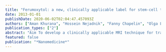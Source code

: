 ```yaml
---
title: "Ferumoxytol: a new, clinically applicable label for stem-cell tracking in arthritic joints with MRI"
date: 2013-01-01
publishDate: 2020-06-02T02:04:47.457093Z
authors: ["Aman Khurana", "Hossein Nejadnik", "Fanny Chapelin", "Olga Lenkov", "Rakhee Gawande", "Sungmin Lee", "Sandeep N Gupta", "Nooshin Aflakian", "Nikita Derugin", "Solomon Messing", " others"]
publication_types: ["2"]
abstract: "Aim To develop a clinically applicable MRI technique for tracking stem cells in matrix-associated stem-cell implants, using the US FDA-approved iron supplement ferumoxytol.  Materials & methods Ferumoxytol-labeling of adipose-derived stem cells (ADSCs) was optimized in vitro. A total of 11 rats with osteochondral defects of both femurs were implanted with ferumoxytol- or ferumoxides-labeled or unlabeled ADSCs, and underwent MRI up to 4 weeks post matrix-associated stem-cell implant. The signal-to-noise ratio of different matrix-associated stem-cell implant was compared with t-tests and correlated with histopathology.  Results An incubation concentration of 500 µg iron/ml ferumoxytol and 10 µg/ml protamine sulfate led to significant cellular iron uptake, T2 signal effects and unimpaired ADSC viability. In vivo, ferumoxytol-and ferumoxides-labeled ADSCs demonstrated significantly lower signal-to-noise ratio values compared with unlabeled controls (p < 0.01). Histopathology confirmed engraftment of labeled ADSCs, with slow dilution of the iron label over time.  Conclusion Ferumoxytol can be used for in vivo tracking of stem cells with MRI. "
featured: false
publication: "*Nanomedicine*"
---
```


